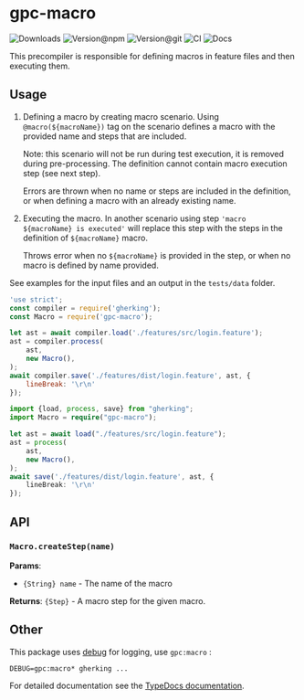 # gpc-macro

![Downloads](https://img.shields.io/npm/dw/gpc-macro?style=flat-square)
![Version@npm](https://img.shields.io/npm/v/gpc-macro?label=version%40npm&style=flat-square)
![Version@git](https://img.shields.io/github/package-json/v/gherking/gpc-macro/master?label=version%40git&style=flat-square)
![CI](https://img.shields.io/github/workflow/status/gherking/gpc-macro/CI/master?label=ci&style=flat-square)
![Docs](https://img.shields.io/github/workflow/status/gherking/gpc-macro/Docs/master?label=docs&style=flat-square)

This precompiler is responsible for defining macros in feature files and then executing them.

## Usage

1. Defining a macro by creating  macro scenario. Using `@macro(${macroName})` tag on the scenario defines a macro with the provided name and steps that are included.

   Note: this scenario will not be run during test execution, it is removed during pre-processing. The definition cannot contain macro execution step (see next step).

   Errors are thrown when no name or steps are included in the definition, or when defining a macro with an already existing name.
   
2. Executing the macro. In another scenario using step `'macro ${macroName} is executed'` will replace this step with the steps in the definition of `${macroName}` macro.

   Throws error when no `${macroName}` is provided in the step, or when no macro is defined by name provided.

See examples for the input files and an output in the `tests/data` folder.

```javascript
'use strict';
const compiler = require('gherking');
const Macro = require('gpc-macro');

let ast = await compiler.load('./features/src/login.feature');
ast = compiler.process(
    ast,
    new Macro(),
);
await compiler.save('./features/dist/login.feature', ast, {
    lineBreak: '\r\n'
});
```

```typescript
import {load, process, save} from "gherking";
import Macro = require("gpc-macro");

let ast = await load("./features/src/login.feature");
ast = process(
    ast,
    new Macro(),
);
await save('./features/dist/login.feature', ast, {
    lineBreak: '\r\n'
});
```
## API

### `Macro.createStep(name)`

**Params**:
- `{String} name` - The name of the macro

**Returns**: `{Step}` - A macro step for the given macro.

## Other

This package uses [debug](https://www.npmjs.com/package/debug) for logging, use `gpc:macro` :

```shell
DEBUG=gpc:macro* gherking ...
```

For detailed documentation see the [TypeDocs documentation](https://gherking.github.io/gpc-macro/).